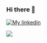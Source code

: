 ### Hi there 👋

<p align="left">
  <a href="https://www.linkedin.com/in/gabriel-klockner/">
    <img alt="My linkedin" src="https://img.shields.io/badge/LinkedIn-Gabriel%20Klockner-blue">
  </a>
</p>

<p align = "left">
  <a href="https://github.com/Klockner/">
    <img src="https://github-readme-stats.vercel.app/api?username=Klockner&show_icons=true&theme=react&line_height=27">
  </a>
</p>
